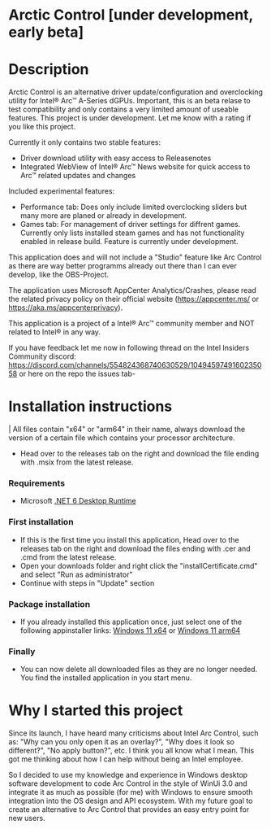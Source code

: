 # Arctic Control [under development, early beta]

# Description

Arctic Control is an alternative driver update/configuration and overclocking utility for Intel® Arc™ A-Series dGPUs. Important, this is an beta relase to test compatibility and only contains a very limited amount of useable features. This project is under development. Let me know with a rating if you like this project.

Currently it only contains two stable features:
- Driver download utility with easy access to Releasenotes
- Integrated WebView of Intel® Arc™ News website for quick access to Arc™ related updates and changes

Included experimental features:
- Performance tab: Does only include limited overclocking sliders but many more are planed or already in development.
- Games tab: For management of driver settings for diffrent games. Currently only lists installed steam games and has not functionality enabled in release build. Feature is currently under development.

This application does and will not include a "Studio" feature like Arc Control as there are way better programms already out there than I can ever develop, like the OBS-Project.

The application uses Microsoft AppCenter Analytics/Crashes, please read the related privacy policy on their official website (https://appcenter.ms/ or https://aka.ms/appcenterprivacy).

This application is a project of a Intel® Arc™ community member and NOT related to Intel® in any way.

If you have feedback let me now in following thread on the Intel Insiders Community discord: https://discord.com/channels/554824368740630529/1049459749160235058 or here on the repo the issues tab-

# Installation instructions
| All files contain "x64" or "arm64" in their name, always download the version of a certain file which contains your processor architecture.

- Head over to the releases tab on the right and download the file ending with .msix from the latest release.

### Requirements
- Microsoft [.NET 6 Desktop Runtime](https://dotnet.microsoft.com/en-us/download/dotnet/6.0)

### First installation
- If this is the first time you install this application, Head over to the releases tab on the right and download the files ending with .cer and .cmd from the latest release.
- Open your downloads folder and right click the "installCertificate.cmd" and select "Run as administrator"
- Continue with steps in "Update" section

### Package installation
- If you already installed this application once, just select one of the following appinstaller links: [Windows 11 x64](ms-appinstaller:?source=https://github.com/paulober/ArcticControl/releases/latest/download/ArcticControl_x64.appinstaller) or [Windows 11 arm64](ms-appinstaller:?source=https://github.com/paulober/ArcticControl/releases/latest/download/ArcticControl_arm64.appinstaller)

### Finally
- You can now delete all downloaded files as they are no longer needed. You find the installed application in you start menu.

# Why I started this project

Since its launch, I have heard many criticisms about Intel Arc Control, such as: "Why can you only open it as an overlay?", "Why does it look so different?", "No apply button?", etc. I think you all know what I mean.
This got me thinking about how I can help without being an Intel employee.

So I decided to use my knowledge and experience in Windows desktop software development to code Arc Control in the style of WinUi 3.0 and integrate it as much as possible (for me) with Windows to ensure smooth integration into the OS design and API ecosystem.
With my future goal to create an alternative to Arc Control that provides an easy entry point for new users.

